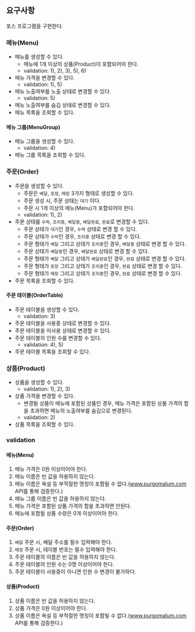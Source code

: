 ## 요구사항
포스 프로그램을 구현한다.

### 메뉴(Menu)
* 메뉴를 생성할 수 있다.
  * 메뉴에 1개 이상의 상품(Product)이 포함되어야 한다.
  * validation: 1), 2), 3), 5), 6)
* 메뉴 가격을 변경할 수 있다.
  * validation: 1), 5)
* 메뉴 노출여부를 노출 상태로 변경할 수 있다.
  * validation: 5)
* 메뉴 노출여부를 숨김 상태로 변경할 수 있다.
* 메뉴 목록을 조회할 수 있다.

#### 메뉴 그룹(MenuGroup)
* 메뉴 그룹을 생성할 수 있다.
  * validation: 4)
* 메뉴 그룹 목록을 조회할 수 있다.

### 주문(Order)
* 주문을 생성할 수 있다.
  * 주문은 `배달`, `포장`, `매장` 3가지 형태로 생성할 수 있다.
  * 주문 생성 시, 주문 상태는 `대기` 이다.
  * 주문 시 1개 이상의 메뉴(Menu)가 포함되어야 한다.
  * validation: 1), 2)
* 주문 상태를 `수락`, `조리중`, `배달중`, `배달완료`, `완료`로 변경할 수 있다.
  * 주문 상태가 `대기`인 경우, `수락` 상태로 변경 할 수 있다.
  * 주문 상태가 `수락`인 경우, `조리중` 상태로 변경 할 수 있다.
  * 주문 형태가 `배달` 그리고 상태가 `조리중`인 경우, `배달중` 상태로 변경 할 수 있다.
  * 주문 상태가 `배달중`인 경우, `배달완료` 상태로 변경 할 수 있다.
  * 주문 형태가 `배달` 그리고 상태가 `배달완료`인 경우, `완료` 상태로 변경 할 수 있다.
  * 주문 형태가 `포장` 그리고 상태가 `조리중`인 경우, `완료` 상태로 변경 할 수 있다.
  * 주문 형태가 `매장` 그리고 상태가 `조리중`인 경우, `완료` 상태로 변경 할 수 있다.
* 주문 목록을 조회할 수 있다.

#### 주문 테이블(OrderTable)
* 주문 테이블을 생성할 수 있다.
  * validation: 3)
* 주문 테이블을 사용중 상태로 변경할 수 있다.
* 주문 테이블을 미사용 상태로 변경할 수 있다.
* 주문 테이블의 인원 수를 변경할 수 있다.
  * validation: 4), 5)
* 주문 테이블 목록을 조회할 수 있다.

### 상품(Product)
* 상품을 생성할 수 있다.
  * validation:  1), 2), 3)
* 상품 가격을 변경할 수 있다.
  * 변경될 상품이 메뉴에 포함된 상품인 경우, 메뉴 가격은 포함된 상품 가격의 합을 초과하면 메뉴의 노출여부를 숨김으로 변경된다.
  * validation: 2)
* 상품 목록을 조회할 수 있다.

### validation
#### 메뉴(Menu)
1) 메뉴 가격은 0원 이상이어야 한다.
2) 메뉴 이름은 빈 값을 허용하지 않는다.
3) 메뉴 이름은 욕설 등 부적절한 명칭이 포함될 수 없다.(www.purgomalum.com API를 통해 검증한다.)
4) 메뉴 그룹 이름은 빈 값을 허용하지 않는다.
5) 메뉴 가격은 포함된 상품 가격의 합을 초과하면 안된다.
6) 메뉴에 포함될 상품 수량은 0개 이상이어야 한다.

#### 주문(Order)
1) `배달` 주문 시, 배달 주소를 필수 입력해야 한다.
2) `매장` 주문 시, 테이블 번호는 필수 입력해야 한다.
3) 주문 테이블의 이름은 빈 값을 허용하지 않는다.
4) 주문 테이블의 인원 수는 0명 이상이어야 한다.
5) 주문 테이블이 사용중이 아니면 인원 수 변경이 불가하다.

#### 상품(Product)
1) 상품 이름은 빈 값을 허용하지 않는다.
2) 상품 가격은 0원 이상이어야 한다.
3) 상품 이름은 욕설 등 부적절한 명칭이 포함될 수 없다.(www.purgomalum.com API를 통해 검증한다.)
